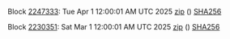 Block [2247333](https://insight.dash.org/insight/block/000000000000001a7aa174535a513fe3a988639b94b2d29d9119c7783bde8114): Tue Apr  1 12:00:01 AM UTC 2025 [zip](https://dash-bootstrap-2.ams3.digitaloceanspaces.com/mainnet/2025-04-01/bootstrap.dat.zip) () [SHA256](https://dash-bootstrap-2.ams3.digitaloceanspaces.com/mainnet/2025-04-01/sha256.txt)

Block [2230351](https://insight.dash.org/insight/block/00000000000000218af5cb255163039cdea2356b3c4b835461782dbf32f1ca48): Sat Mar  1 12:00:01 AM UTC 2025 [zip](https://dash-bootstrap-2.ams3.digitaloceanspaces.com/mainnet/2025-03-01/bootstrap.dat.zip) () [SHA256](https://dash-bootstrap-2.ams3.digitaloceanspaces.com/mainnet/2025-03-01/sha256.txt)
